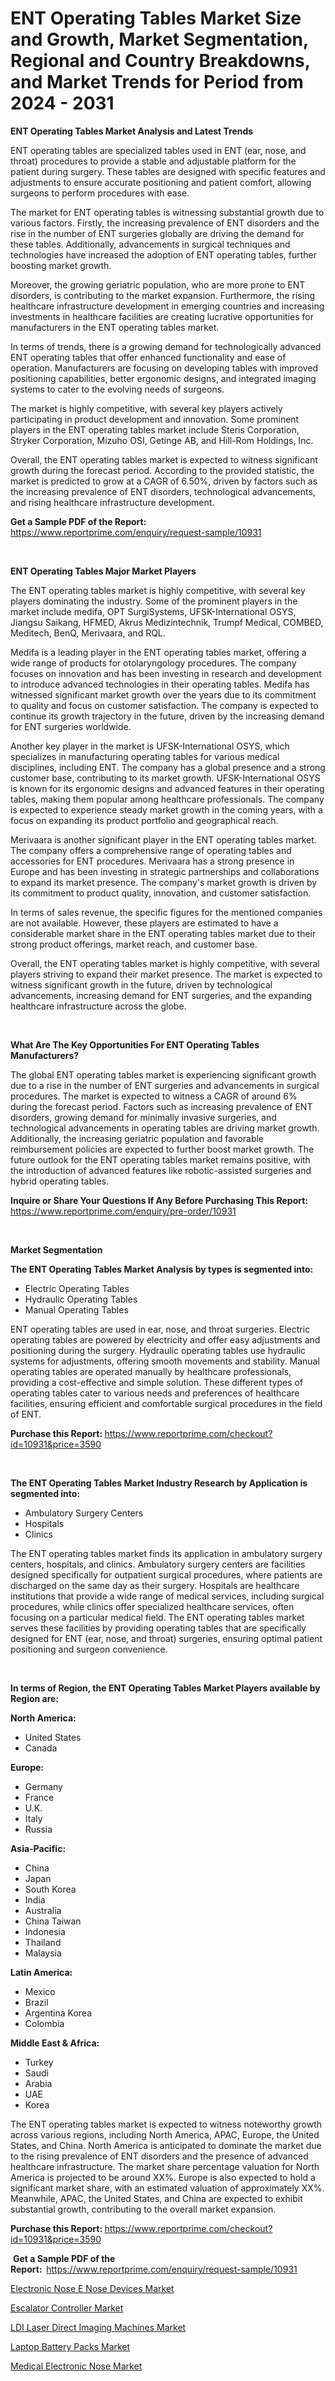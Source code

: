 <p><h1>ENT Operating Tables Market Size and Growth, Market Segmentation, Regional and Country Breakdowns, and Market Trends for Period from 2024 -  2031</h1></p><p><strong>ENT Operating Tables Market Analysis and Latest Trends</strong></p>
<p><p>ENT operating tables are specialized tables used in ENT (ear, nose, and throat) procedures to provide a stable and adjustable platform for the patient during surgery. These tables are designed with specific features and adjustments to ensure accurate positioning and patient comfort, allowing surgeons to perform procedures with ease.</p><p>The market for ENT operating tables is witnessing substantial growth due to various factors. Firstly, the increasing prevalence of ENT disorders and the rise in the number of ENT surgeries globally are driving the demand for these tables. Additionally, advancements in surgical techniques and technologies have increased the adoption of ENT operating tables, further boosting market growth.</p><p>Moreover, the growing geriatric population, who are more prone to ENT disorders, is contributing to the market expansion. Furthermore, the rising healthcare infrastructure development in emerging countries and increasing investments in healthcare facilities are creating lucrative opportunities for manufacturers in the ENT operating tables market.</p><p>In terms of trends, there is a growing demand for technologically advanced ENT operating tables that offer enhanced functionality and ease of operation. Manufacturers are focusing on developing tables with improved positioning capabilities, better ergonomic designs, and integrated imaging systems to cater to the evolving needs of surgeons.</p><p>The market is highly competitive, with several key players actively participating in product development and innovation. Some prominent players in the ENT operating tables market include Steris Corporation, Stryker Corporation, Mizuho OSI, Getinge AB, and Hill-Rom Holdings, Inc.</p><p>Overall, the ENT operating tables market is expected to witness significant growth during the forecast period. According to the provided statistic, the market is predicted to grow at a CAGR of 6.50%, driven by factors such as the increasing prevalence of ENT disorders, technological advancements, and rising healthcare infrastructure development.</p></p>
<p><strong>Get a Sample PDF of the Report:&nbsp;</strong> <a href="https://www.reportprime.com/enquiry/request-sample/10931">https://www.reportprime.com/enquiry/request-sample/10931</a></p>
<p>&nbsp;</p>
<p><strong>ENT Operating Tables Major Market Players</strong></p>
<p><p>The ENT operating tables market is highly competitive, with several key players dominating the industry. Some of the prominent players in the market include medifa, OPT SurgiSystems, UFSK-International OSYS, Jiangsu Saikang, HFMED, Akrus Medizintechnik, Trumpf Medical, COMBED, Meditech, BenQ, Merivaara, and RQL.</p><p>Medifa is a leading player in the ENT operating tables market, offering a wide range of products for otolaryngology procedures. The company focuses on innovation and has been investing in research and development to introduce advanced technologies in their operating tables. Medifa has witnessed significant market growth over the years due to its commitment to quality and focus on customer satisfaction. The company is expected to continue its growth trajectory in the future, driven by the increasing demand for ENT surgeries worldwide.</p><p>Another key player in the market is UFSK-International OSYS, which specializes in manufacturing operating tables for various medical disciplines, including ENT. The company has a global presence and a strong customer base, contributing to its market growth. UFSK-International OSYS is known for its ergonomic designs and advanced features in their operating tables, making them popular among healthcare professionals. The company is expected to experience steady market growth in the coming years, with a focus on expanding its product portfolio and geographical reach.</p><p>Merivaara is another significant player in the ENT operating tables market. The company offers a comprehensive range of operating tables and accessories for ENT procedures. Merivaara has a strong presence in Europe and has been investing in strategic partnerships and collaborations to expand its market presence. The company's market growth is driven by its commitment to product quality, innovation, and customer satisfaction.</p><p>In terms of sales revenue, the specific figures for the mentioned companies are not available. However, these players are estimated to have a considerable market share in the ENT operating tables market due to their strong product offerings, market reach, and customer base.</p><p>Overall, the ENT operating tables market is highly competitive, with several players striving to expand their market presence. The market is expected to witness significant growth in the future, driven by technological advancements, increasing demand for ENT surgeries, and the expanding healthcare infrastructure across the globe.</p></p>
<p>&nbsp;</p>
<p><strong>What Are The Key Opportunities For ENT Operating Tables Manufacturers?</strong></p>
<p><p>The global ENT operating tables market is experiencing significant growth due to a rise in the number of ENT surgeries and advancements in surgical procedures. The market is expected to witness a CAGR of around 6% during the forecast period. Factors such as increasing prevalence of ENT disorders, growing demand for minimally invasive surgeries, and technological advancements in operating tables are driving market growth. Additionally, the increasing geriatric population and favorable reimbursement policies are expected to further boost market growth. The future outlook for the ENT operating tables market remains positive, with the introduction of advanced features like robotic-assisted surgeries and hybrid operating tables.</p></p>
<p><strong>Inquire or Share Your Questions If Any Before Purchasing This Report:</strong> <a href="https://www.reportprime.com/enquiry/pre-order/10931">https://www.reportprime.com/enquiry/pre-order/10931</a></p>
<p>&nbsp;</p>
<p><strong>Market Segmentation</strong></p>
<p><strong>The ENT Operating Tables Market Analysis by types is segmented into:</strong></p>
<p><ul><li>Electric Operating Tables</li><li>Hydraulic Operating Tables</li><li>Manual Operating Tables</li></ul></p>
<p><p>ENT operating tables are used in ear, nose, and throat surgeries. Electric operating tables are powered by electricity and offer easy adjustments and positioning during the surgery. Hydraulic operating tables use hydraulic systems for adjustments, offering smooth movements and stability. Manual operating tables are operated manually by healthcare professionals, providing a cost-effective and simple solution. These different types of operating tables cater to various needs and preferences of healthcare facilities, ensuring efficient and comfortable surgical procedures in the field of ENT.</p></p>
<p><strong>Purchase this Report:&nbsp;</strong><a href="https://www.reportprime.com/checkout?id=10931&price=3590">https://www.reportprime.com/checkout?id=10931&price=3590</a></p>
<p>&nbsp;</p>
<p><strong>The ENT Operating Tables Market Industry Research by Application is segmented into:</strong></p>
<p><ul><li>Ambulatory Surgery Centers</li><li>Hospitals</li><li>Clinics</li></ul></p>
<p><p>The ENT operating tables market finds its application in ambulatory surgery centers, hospitals, and clinics. Ambulatory surgery centers are facilities designed specifically for outpatient surgical procedures, where patients are discharged on the same day as their surgery. Hospitals are healthcare institutions that provide a wide range of medical services, including surgical procedures, while clinics offer specialized healthcare services, often focusing on a particular medical field. The ENT operating tables market serves these facilities by providing operating tables that are specifically designed for ENT (ear, nose, and throat) surgeries, ensuring optimal patient positioning and surgeon convenience.</p></p>
<p>&nbsp;</p>
<p><strong>In terms of Region, the ENT Operating Tables Market Players available by Region are:</strong></p>
<p>
    <p> <strong> North America: </strong>
        <ul>
            <li>United States</li>
            <li>Canada</li>
        </ul>
        </p> 
    <p> <strong> Europe: </strong>
        <ul>
            <li>Germany</li>
            <li>France</li>
            <li>U.K.</li>
            <li>Italy</li>
            <li>Russia</li>
        </ul>
        </p> 
    <p> <strong> Asia-Pacific: </strong>
        <ul>
            <li>China</li>
            <li>Japan</li>
            <li>South Korea</li>
            <li>India</li>
            <li>Australia</li>
            <li>China Taiwan</li>
            <li>Indonesia</li>
            <li>Thailand</li>
            <li>Malaysia</li>
        </ul>
        </p> 
    <p> <strong> Latin America: </strong>
        <ul>
            <li>Mexico</li>
            <li>Brazil</li>
            <li>Argentina Korea</li>
            <li>Colombia</li>
        </ul>
        </p> 
    <p> <strong> Middle East & Africa: </strong>
        <ul>
            <li>Turkey</li>
            <li>Saudi</li>
            <li>Arabia</li>
            <li>UAE</li>
            <li>Korea</li>
        </ul>
    </p>
    </p>
<p><p>The ENT operating tables market is expected to witness noteworthy growth across various regions, including North America, APAC, Europe, the United States, and China. North America is anticipated to dominate the market due to the rising prevalence of ENT disorders and the presence of advanced healthcare infrastructure. The market share percentage valuation for North America is projected to be around XX%. Europe is also expected to hold a significant market share, with an estimated valuation of approximately XX%. Meanwhile, APAC, the United States, and China are expected to exhibit substantial growth, contributing to the overall market expansion.</p></p>
<p><strong>Purchase this Report: </strong><a href="https://www.reportprime.com/checkout?id=10931&price=3590">https://www.reportprime.com/checkout?id=10931&price=3590</a></p>
<p>&nbsp;<strong>Get a Sample PDF of the Report:&nbsp;&nbsp;</strong><a href="https://www.reportprime.com/enquiry/request-sample/10931">https://www.reportprime.com/enquiry/request-sample/10931</a></p>
<p><strong></strong></p>
<p><p><a href="https://medium.com/@juansmith1961/electronic-nose-e-nose-devices-market-size-cagr-trends-2024-2030-7d0ec4bc9188">Electronic Nose E Nose Devices Market</a></p><p><a href="https://medium.com/@juansmith1961/escalator-controller-market-insight-market-trends-growth-forecasted-from-2024-to-2031-377d019b593c">Escalator Controller Market</a></p><p><a href="https://medium.com/@juansmith1961/ldi-laser-direct-imaging-machines-market-trends-and-market-analysis-forecasted-for-period-2024-2031-30b5ba2d7401">LDI Laser Direct Imaging Machines Market</a></p><p><a href="https://medium.com/@juansmith1961/laptop-battery-packs-market-report-reveals-the-latest-trends-and-growth-opportunities-of-this-adba57ac0f90">Laptop Battery Packs Market</a></p><p><a href="https://medium.com/@juansmith1961/medical-electronic-nose-market-analysis-its-cagr-market-segmentation-and-global-industry-overview-d4d0748733f9">Medical Electronic Nose Market</a></p></p>